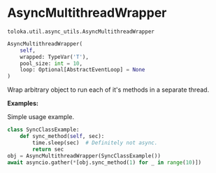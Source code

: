 # AsyncMultithreadWrapper
`toloka.util.async_utils.AsyncMultithreadWrapper`

```python
AsyncMultithreadWrapper(
    self,
    wrapped: TypeVar('T'),
    pool_size: int = 10,
    loop: Optional[AbstractEventLoop] = None
)
```

Wrap arbitrary object to run each of it's methods in a separate thread.


**Examples:**

Simple usage example.

```python
class SyncClassExample:
    def sync_method(self, sec):
        time.sleep(sec)  # Definitely not async.
        return sec
obj = AsyncMultithreadWrapper(SyncClassExample())
await asyncio.gather(*[obj.sync_method(1) for _ in range(10)])
```
